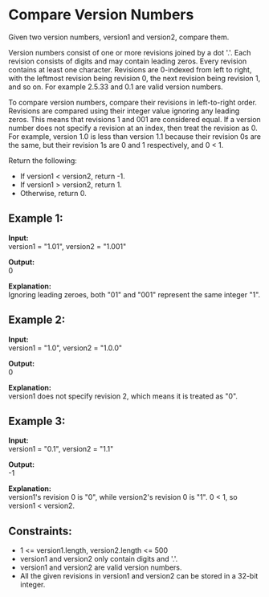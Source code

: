 # Compare Version Numbers

Given two version numbers, version1 and version2, compare them.

Version numbers consist of one or more revisions joined by a dot '.'. Each revision consists of digits and may contain leading zeros. Every revision contains at least one character. Revisions are 0-indexed from left to right, with the leftmost revision being revision 0, the next revision being revision 1, and so on. For example 2.5.33 and 0.1 are valid version numbers.

To compare version numbers, compare their revisions in left-to-right order. Revisions are compared using their integer value ignoring any leading zeros. This means that revisions 1 and 001 are considered equal. If a version number does not specify a revision at an index, then treat the revision as 0. For example, version 1.0 is less than version 1.1 because their revision 0s are the same, but their revision 1s are 0 and 1 respectively, and 0 < 1.

Return the following:

- If version1 < version2, return -1.
- If version1 > version2, return 1.
- Otherwise, return 0.

## Example 1:

**Input:**  
version1 = "1.01", version2 = "1.001"

**Output:**  
0

**Explanation:**  
Ignoring leading zeroes, both "01" and "001" represent the same integer "1".

## Example 2:

**Input:**  
version1 = "1.0", version2 = "1.0.0"

**Output:**  
0

**Explanation:**  
version1 does not specify revision 2, which means it is treated as "0".

## Example 3:

**Input:**  
version1 = "0.1", version2 = "1.1"

**Output:**  
-1

**Explanation:**  
version1's revision 0 is "0", while version2's revision 0 is "1". 0 < 1, so version1 < version2.

## Constraints:

- 1 <= version1.length, version2.length <= 500
- version1 and version2 only contain digits and '.'.
- version1 and version2 are valid version numbers.
- All the given revisions in version1 and version2 can be stored in a 32-bit integer.
